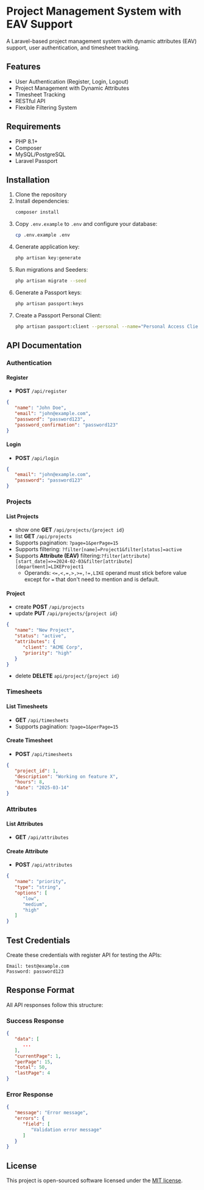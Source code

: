 # Project Management System with EAV Support

A Laravel-based project management system with dynamic attributes (EAV) support, user authentication, and timesheet
tracking.

## Features

- User Authentication (Register, Login, Logout)
- Project Management with Dynamic Attributes
- Timesheet Tracking
- RESTful API
- Flexible Filtering System

## Requirements

- PHP 8.1+
- Composer
- MySQL/PostgreSQL
- Laravel Passport

## Installation

1. Clone the repository
2. Install dependencies:
   ```bash
   composer install
   ```
3. Copy `.env.example` to `.env` and configure your database:
   ```bash
   cp .env.example .env
   ```
4. Generate application key:
   ```bash
   php artisan key:generate
   ```
5. Run migrations and Seeders:
   ```bash
   php artisan migrate --seed
   ```
6. Generate a Passport keys:
   ```bash
   php artisan passport:keys
   ```
7. Create a Passport Personal Client:
   ```bash
   php artisan passport:client --personal --name="Personal Access Client"
   ```

## API Documentation

### Authentication

#### Register

- **POST** `/api/register`

```json
{
   "name": "John Doe",
   "email": "john@example.com",
   "password": "password123",
   "password_confirmation": "password123"
}
```

#### Login

- **POST** `/api/login`

```json
{
   "email": "john@example.com",
   "password": "password123"
}
```

### Projects

#### List Projects

- show one **GET** `/api/projects/{project id}`
- list **GET** `/api/projects`
- Supports pagination: `?page=1&perPage=15`
- Supports filtering: `?filter[name]=Project1&filter[status]=active`
- Supports **Attribute (EAV)** filtering:`?filter[attribute][start_date]=>=2024-02-03&filter[attribute][department]=LIKEProject1`
   - Operands: `<=,<,=,>,>=,!=,LIKE` operand must stick before value except for `=` that don't need to mention and is
     default.

#### Project

- create **POST** `/api/projects`
- update **PUT** `/api/projects/{project id}`

```json
{
   "name": "New Project",
   "status": "active",
   "attributes": {
      "client": "ACME Corp",
      "priority": "high"
   }
}
```
- delete **DELETE** `api/project/{project id}`

### Timesheets

#### List Timesheets

- **GET** `/api/timesheets`
- Supports pagination: `?page=1&perPage=15`

#### Create Timesheet

- **POST** `/api/timesheets`

```json
{
   "project_id": 1,
   "description": "Working on feature X",
   "hours": 8,
   "date": "2025-03-14"
}
```

### Attributes

#### List Attributes

- **GET** `/api/attributes`

#### Create Attribute

- **POST** `/api/attributes`

```json
{
   "name": "priority",
   "type": "string",
   "options": [
      "low",
      "medium",
      "high"
   ]
}
```

## Test Credentials

Create these credentials with register API for testing the APIs:

```
Email: test@example.com
Password: password123
```

## Response Format

All API responses follow this structure:

### Success Response

```json
{
   "data": [
      ...
   ],
   "currentPage": 1,
   "perPage": 15,
   "total": 50,
   "lastPage": 4
}
```

### Error Response

```json
{
   "message": "Error message",
   "errors": {
      "field": [
         "Validation error message"
      ]
   }
}
```

## License

This project is open-sourced software licensed under the [MIT license](https://opensource.org/licenses/MIT).
